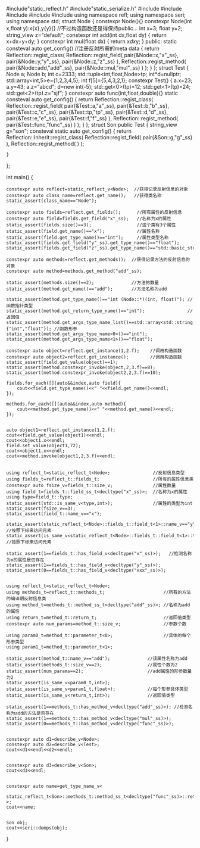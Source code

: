 #include"static_reflect.h"
#include"static_serialize.h"
#include<iostream>
#include<cstdio>
#include<sstream>
#include<vector>
#include<array>
using namespace refl;
using namespace seri;
using namespace std;
struct Node
{
	constexpr Node(){}
	constexpr Node(int x,float y):x{x},y{y}{} //不过构造函数还是得保持public...
	int x=3;
	float y=2;
	string_view z="default";
	constexpr int add(int dx,float dy)
	{
		return x+dx+y+dy;
	}
	constexpr int mul(float dx)
	{
		return x*dx*y;
	}
public:
	static consteval auto get_config() //注册反射所需的meta data
	{
		return Reflection<Node>::regist_class(
			Reflection<Node>::regist_field(
				pair{&Node::x,"x"_ss},
				pair{&Node::y,"y"_ss},
				pair{&Node::z,"z"_ss}
				),
			Reflection<Node>::regist_method(
				pair{&Node::add,"add"_ss},
				pair{&Node::mul,"mul"_ss}
				)
			);
	}
};
struct Test
{
	Node a;
	Node b;
	int c=2333;
	std::tuple<int,float,Node>tp;
	int*d=nullptr;
	std::array<int,5>e={1,2,3,4,5};
	int f[5]={5,4,3,2,1};
	constexpr Test()
	{
		a.x=23;
		a.y=43;
		a.z="abcd";
		d=new int(-5);
		std::get<0>(tp)=12;
		std::get<1>(tp)=24;
		std::get<2>(tp).z="sjf";
	}
	constexpr auto func(int,float,double){}
	static consteval auto get_config()
	{
		return Reflection<Test>::regist_class(
			Reflection<Test>::regist_field(
				pair{&Test::a,"a"_ss},
				pair{&Test::b,"b"_ss},				
  			    pair{&Test::c,"c"_ss},
				pair{&Test::tp,"tp"_ss},
				pair{&Test::d,"d"_ss},
				pair{&Test::e,"e"_ss},
				pair{&Test::f,"f"_ss}
				),
			Reflection<Test>::regist_method(
				pair{&Test::func,"func"_ss}
				)
			);
	}
};
struct Son:public Test
{
	string_view g="son";
	consteval static auto get_config()
	{
		return
			Reflection<Son>::Inherit<Test>::regist_class(
				Reflection<Son>::regist_field(
					pair{&Son::g,"g"_ss}
				),
				Reflection<Son>::regist_method(
					)
			);

	}
};

int main()
{

	constexpr auto reflect=static_reflect_v<Node>;  //获得记录反射信息的对象
	constexpr auto class_name=reflect.get_name();   //获得类名称
	static_assert(class_name=="Node");	
	
	constexpr auto fields=reflect.get_fields();      //所有属性的反射信息
	constexpr auto field=fields.get_field("x"_ss);   //名称为x的属性
	static_assert(fields.size()==3);                 //这个类有3个属性
	static_assert(field.get_name()=="x");            //属性名称
	static_assert(field.get_type_name()=="int");     //属性类型名称
	static_assert(fields.get_field("y"_ss).get_type_name()=="float");
	static_assert(fields.get_field("z"_ss).get_type_name()=="std::basic_string_view<char>");
	
	constexpr auto methods=reflect.get_methods();  //获得记录方法的反射信息的对象
	constexpr auto method=methods.get_method("add"_ss);
	
	static_assert(methods.size()==2);              //方法的数量
	static_assert(method.get_name()=="add");       //方法名称为add
	
	static_assert(method.get_type_name()=="int (Node::*)(int, float)"); //函数指针类型
	static_assert(method.get_return_type_name()=="int");                //返回值
	static_assert(method.get_args_type_name_list()==std::array<std::string_view,2>{"int","float"});	//函数形参
	static_assert(method.get_args_type_name<0>()=="int");
	static_assert(method.get_args_type_name<1>()=="float");

	constexpr auto object=reflect.get_instance(1,2.f);    //调用构造函数
	constexpr auto object2=reflect.get_instance();        //调用构造函数
	static_assert(field.get_value(object)==1);
	static_assert(method.constexpr_invoke(object,2,3.f)==8);
	static_assert(method.constexpr_invoke(object2,2,3.f)==10);

	fields.for_each([](auto&&index,auto field){
		cout<<field.get_type_name()<<" "<<field.get_name()<<endl;
	});
	
	methods.for_each([](auto&&index,auto method){
		cout<<method.get_type_name()<<" "<<method.get_name()<<endl;
	});
	

	auto object1=reflect.get_instance(1,2.f);    
	cout<<field.get_value(object1)<<endl;
	cout<<object1.x<<endl;
	field.set_value(object1,72);
	cout<<object1.x<<endl;
	cout<<method.invoke(object1,2,3.f)<<endl;

	
	using reflect_t=static_reflect_t<Node>;                //反射信息类型
	using fields_t=reflect_t::fields_t;                    //所有的属性信息类
	constexpr auto fsize_v=fields_t::size_v;               //属性数量
	using field_t=fields_t::field_ss_t<decltype("x"_ss)>;  //名称为x的属性
	using type=field_t::type;
	static_assert(std::is_same_v<type,int>);               //属性的类型为int
	static_assert(fsize_v==3);                            
	static_assert(field_t::name_v=="x");
	
	static_assert(static_reflect_t<Node>::fields_t::field_t<1>::name_v=="y");           //按照下标来访问元素
	static_assert(is_same_v<static_reflect_t<Node>::fields_t::field_t<1>::type,float>); //按照下标来访问元素
	
	static_assert(1==fields_t::has_field_v<decltype("x"_ss)>);   //检测名称为x的属性是否存在
	static_assert(1==fields_t::has_field_v<decltype("y"_ss)>);
	static_assert(0==fields_t::has_field_v<decltype("xxx"_ss)>);

	
	using reflect_t=static_reflect_t<Node>;
	using methods_t=reflect_t::methods_t;                      //所有的方法的编译期反射信息类
	using method_t=methods_t::method_ss_t<decltype("add"_ss)>; //名称为add的属性
	using return_t=method_t::return_t;                         //返回值类型
	constexpr auto num_params=method_t::size_v;                //参数个数
	
	using param0_t=method_t::parameter_t<0>;                   //具体的每个形参类型
	using param1_t=method_t::parameter_t<1>;

	static_assert(method_t::name_v=="add");              //该属性名称为add
	static_assert(methods_t::size_v==2);                 //属性个数为2
	static_assert(num_params==2);                        //add属性的形参数量为2
	static_assert(is_same_v<param0_t,int>);
	static_assert(is_same_v<param1_t,float>);            //每个形参具体类型
	static_assert(is_same_v<return_t,int>);              //返回值类型
	
	static_assert(1==methods_t::has_method_v<decltype("add"_ss)>); //检测名称为add的方法是否存在
	static_assert(1==methods_t::has_method_v<decltype("mul"_ss)>);
	static_assert(0==methods_t::has_method_v<decltype("func"_ss)>);
	
	
	constexpr auto d1=describe_v<Node>;
	constexpr auto d2=describe_v<Test>;
	cout<<d1<<endl<<d2<<endl;
	
	
	constexpr auto d3=describe_v<Son>;
	cout<<d3<<endl;
	
	
	constexpr auto name=get_type_name_v<
		static_reflect_t<Son>::methods_t::method_ss_t<decltype("func"_ss)>::return_t
	>;
	cout<<name;
	
	
	Son obj;
	cout<<seri::dumps(obj); 
	
}
